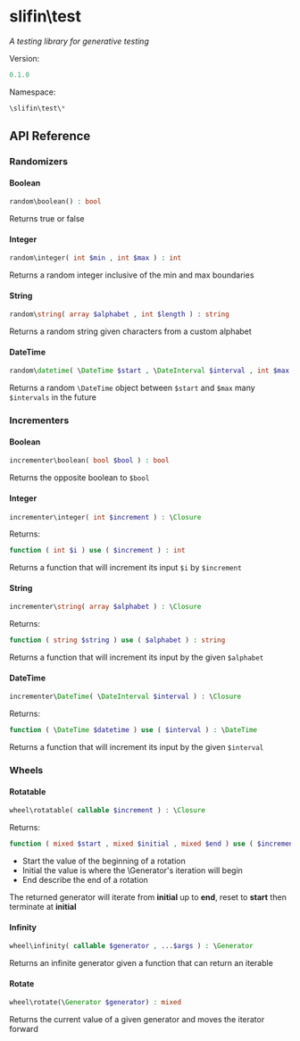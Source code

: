 # slifin\test
_A testing library for generative testing_

Version:
```php
0.1.0
```

Namespace:

```php
\slifin\test\*
```

## API Reference

### Randomizers

#### Boolean
```php
random\boolean() : bool
```
Returns true or false
#### Integer
```php
random\integer( int $min , int $max ) : int
```
Returns a random integer inclusive of the min and max boundaries
#### String
```php
random\string( array $alphabet , int $length ) : string
```
Returns a random string given characters from a custom alphabet
#### DateTime
```php
random\datetime( \DateTime $start , \DateInterval $interval , int $max ) : \DateTime
```
Returns a random ```\DateTime``` object between ```$start``` and ```$max``` many ```$intervals``` in the future
### Incrementers

#### Boolean
```php
incrementer\boolean( bool $bool ) : bool
```
Returns the opposite boolean to ```$bool```
#### Integer
```php
incrementer\integer( int $increment ) : \Closure
```
Returns:
```php
function ( int $i ) use ( $increment ) : int
```
Returns a function that will increment its input ```$i``` by ```$increment```
#### String
```php
incrementer\string( array $alphabet ) : \Closure
```
Returns:
```php
function ( string $string ) use ( $alphabet ) : string
```
Returns a function that will increment its input by the given ```$alphabet```
#### DateTime
```php
incrementer\DateTime( \DateInterval $interval ) : \Closure
```
Returns:
```php
function ( \DateTime $datetime ) use ( $interval ) : \DateTime
```
Returns a function that will increment its input by the given ```$interval```

### Wheels

#### Rotatable
```php
wheel\rotatable( callable $increment ) : \Closure
```
Returns:
```php
function ( mixed $start , mixed $initial , mixed $end ) use ( $increment ) : \Generator
```
- Start the value of the beginning of a rotation
- Initial the value is where the \Generator's iteration will begin
- End describe the end of a rotation

The returned generator will iterate from **initial** up to **end**, reset to **start** then terminate at **initial**
#### Infinity
```php
wheel\infinity( callable $generator , ...$args ) : \Generator
```
Returns an infinite generator given a function that can return an iterable
#### Rotate
```php
wheel\rotate(\Generator $generator) : mixed
```
Returns the current value of a given generator and moves the iterator forward

